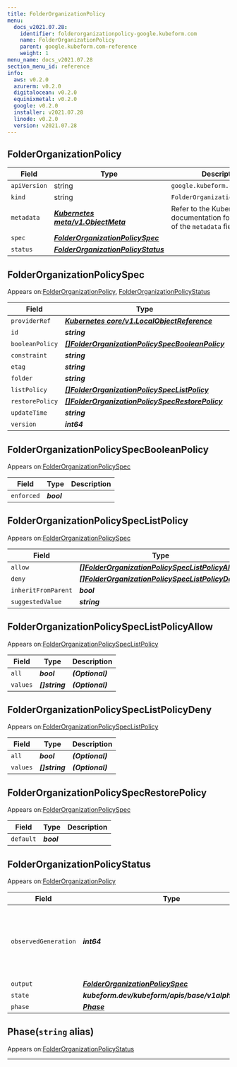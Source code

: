 ```yaml
---
title: FolderOrganizationPolicy
menu:
  docs_v2021.07.28:
    identifier: folderorganizationpolicy-google.kubeform.com
    name: FolderOrganizationPolicy
    parent: google.kubeform.com-reference
    weight: 1
menu_name: docs_v2021.07.28
section_menu_id: reference
info:
  aws: v0.2.0
  azurerm: v0.2.0
  digitalocean: v0.2.0
  equinixmetal: v0.2.0
  google: v0.2.0
  installer: v2021.07.28
  linode: v0.2.0
  version: v2021.07.28
---
```


## FolderOrganizationPolicy
| Field | Type | Description |
| ------ | ----- | ----------- |
| `apiVersion` | string | `google.kubeform.com/v1alpha1` |
|    `kind` | string | `FolderOrganizationPolicy` |
| `metadata` | ***[Kubernetes meta/v1.ObjectMeta](https://v1-18.docs.kubernetes.io/docs/reference/generated/kubernetes-api/v1.18/#objectmeta-v1-meta)***|Refer to the Kubernetes API documentation for the fields of the `metadata` field.|
| `spec` | ***[FolderOrganizationPolicySpec](#folderorganizationpolicyspec)***||
| `status` | ***[FolderOrganizationPolicyStatus](#folderorganizationpolicystatus)***||
## FolderOrganizationPolicySpec

Appears on:[FolderOrganizationPolicy](#folderorganizationpolicy), [FolderOrganizationPolicyStatus](#folderorganizationpolicystatus)

| Field | Type | Description |
| ------ | ----- | ----------- |
| `providerRef` | ***[Kubernetes core/v1.LocalObjectReference](https://v1-18.docs.kubernetes.io/docs/reference/generated/kubernetes-api/v1.18/#localobjectreference-v1-core)***||
| `id` | ***string***||
| `booleanPolicy` | ***[[]FolderOrganizationPolicySpecBooleanPolicy](#folderorganizationpolicyspecbooleanpolicy)***| ***(Optional)*** |
| `constraint` | ***string***||
| `etag` | ***string***| ***(Optional)*** |
| `folder` | ***string***||
| `listPolicy` | ***[[]FolderOrganizationPolicySpecListPolicy](#folderorganizationpolicyspeclistpolicy)***| ***(Optional)*** |
| `restorePolicy` | ***[[]FolderOrganizationPolicySpecRestorePolicy](#folderorganizationpolicyspecrestorepolicy)***| ***(Optional)*** |
| `updateTime` | ***string***| ***(Optional)*** |
| `version` | ***int64***| ***(Optional)*** |
## FolderOrganizationPolicySpecBooleanPolicy

Appears on:[FolderOrganizationPolicySpec](#folderorganizationpolicyspec)

| Field | Type | Description |
| ------ | ----- | ----------- |
| `enforced` | ***bool***||
## FolderOrganizationPolicySpecListPolicy

Appears on:[FolderOrganizationPolicySpec](#folderorganizationpolicyspec)

| Field | Type | Description |
| ------ | ----- | ----------- |
| `allow` | ***[[]FolderOrganizationPolicySpecListPolicyAllow](#folderorganizationpolicyspeclistpolicyallow)***| ***(Optional)*** |
| `deny` | ***[[]FolderOrganizationPolicySpecListPolicyDeny](#folderorganizationpolicyspeclistpolicydeny)***| ***(Optional)*** |
| `inheritFromParent` | ***bool***| ***(Optional)*** |
| `suggestedValue` | ***string***| ***(Optional)*** |
## FolderOrganizationPolicySpecListPolicyAllow

Appears on:[FolderOrganizationPolicySpecListPolicy](#folderorganizationpolicyspeclistpolicy)

| Field | Type | Description |
| ------ | ----- | ----------- |
| `all` | ***bool***| ***(Optional)*** |
| `values` | ***[]string***| ***(Optional)*** |
## FolderOrganizationPolicySpecListPolicyDeny

Appears on:[FolderOrganizationPolicySpecListPolicy](#folderorganizationpolicyspeclistpolicy)

| Field | Type | Description |
| ------ | ----- | ----------- |
| `all` | ***bool***| ***(Optional)*** |
| `values` | ***[]string***| ***(Optional)*** |
## FolderOrganizationPolicySpecRestorePolicy

Appears on:[FolderOrganizationPolicySpec](#folderorganizationpolicyspec)

| Field | Type | Description |
| ------ | ----- | ----------- |
| `default` | ***bool***||
## FolderOrganizationPolicyStatus

Appears on:[FolderOrganizationPolicy](#folderorganizationpolicy)

| Field | Type | Description |
| ------ | ----- | ----------- |
| `observedGeneration` | ***int64***| ***(Optional)*** Resource generation, which is updated on mutation by the API Server.|
| `output` | ***[FolderOrganizationPolicySpec](#folderorganizationpolicyspec)***| ***(Optional)*** |
| `state` | ***kubeform.dev/kubeform/apis/base/v1alpha1.State***| ***(Optional)*** |
| `phase` | ***[Phase](#phase)***| ***(Optional)*** |
## Phase(`string` alias)

Appears on:[FolderOrganizationPolicyStatus](#folderorganizationpolicystatus)

---
